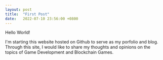 ```yaml
---
layout: post
title:  "First Post"
date:   2022-07-10 23:56:00 +0800
---
```


Hello World!

I'm starting this website hosted on Github to serve as my porfolio and blog. Through this site, I would like to share my thoughts and opinions on the topics of Game Development and Blockchain Games.

